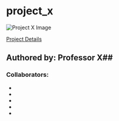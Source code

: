 # project_x

![Project X Image](https://upload.wikimedia.org/wikipedia/en/7/75/ProjectXposter.jpg)

[Project Details](https://en.wikipedia.org/wiki/Project_X_(2012_film))

## Authored by: Professor X##

### Collaborators:

-
-
-
-
-
